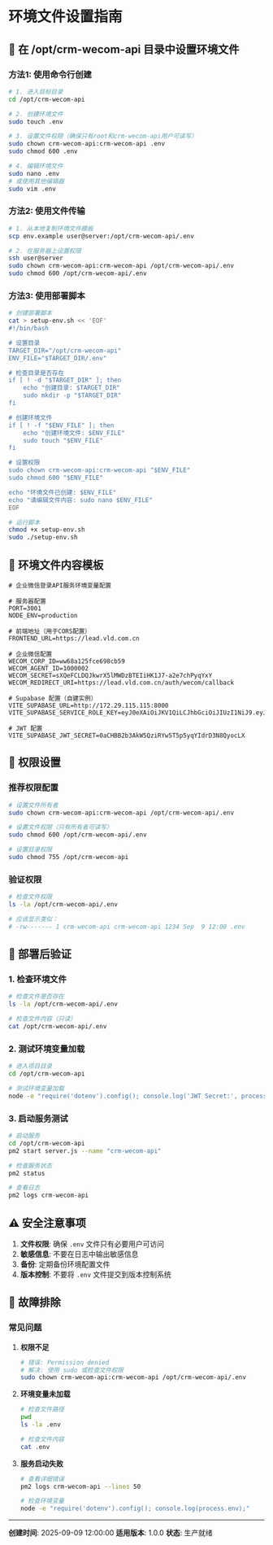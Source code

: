 # 环境文件设置指南

## 📁 在 /opt/crm-wecom-api 目录中设置环境文件

### 方法1: 使用命令行创建

```bash
# 1. 进入目标目录
cd /opt/crm-wecom-api

# 2. 创建环境文件
sudo touch .env

# 3. 设置文件权限（确保只有root和crm-wecom-api用户可读写）
sudo chown crm-wecom-api:crm-wecom-api .env
sudo chmod 600 .env

# 4. 编辑环境文件
sudo nano .env
# 或使用其他编辑器
sudo vim .env
```

### 方法2: 使用文件传输

```bash
# 1. 从本地复制环境文件模板
scp env.example user@server:/opt/crm-wecom-api/.env

# 2. 在服务器上设置权限
ssh user@server
sudo chown crm-wecom-api:crm-wecom-api /opt/crm-wecom-api/.env
sudo chmod 600 /opt/crm-wecom-api/.env
```

### 方法3: 使用部署脚本

```bash
# 创建部署脚本
cat > setup-env.sh << 'EOF'
#!/bin/bash

# 设置目录
TARGET_DIR="/opt/crm-wecom-api"
ENV_FILE="$TARGET_DIR/.env"

# 检查目录是否存在
if [ ! -d "$TARGET_DIR" ]; then
    echo "创建目录: $TARGET_DIR"
    sudo mkdir -p "$TARGET_DIR"
fi

# 创建环境文件
if [ ! -f "$ENV_FILE" ]; then
    echo "创建环境文件: $ENV_FILE"
    sudo touch "$ENV_FILE"
fi

# 设置权限
sudo chown crm-wecom-api:crm-wecom-api "$ENV_FILE"
sudo chmod 600 "$ENV_FILE"

echo "环境文件已创建: $ENV_FILE"
echo "请编辑文件内容: sudo nano $ENV_FILE"
EOF

# 运行脚本
chmod +x setup-env.sh
sudo ./setup-env.sh
```

## 📝 环境文件内容模板

```env
# 企业微信登录API服务环境变量配置

# 服务器配置
PORT=3001
NODE_ENV=production

# 前端地址（用于CORS配置）
FRONTEND_URL=https://lead.vld.com.cn

# 企业微信配置
WECOM_CORP_ID=ww68a125fce698cb59
WECOM_AGENT_ID=1000002
WECOM_SECRET=sXQeFCLDQJkwrX5lMWDzBTEIiHK1J7-a2e7chPyqYxY
WECOM_REDIRECT_URI=https://lead.vld.com.cn/auth/wecom/callback

# Supabase 配置（自建实例）
VITE_SUPABASE_URL=http://172.29.115.115:8000
VITE_SUPABASE_SERVICE_ROLE_KEY=eyJ0eXAiOiJKV1QiLCJhbGciOiJIUzI1NiJ9.eyJpc3MiOiJzdXBhYmFzZSIsInJvbGUiOiJzZXJ2aWNlX3JvbGUiLCJpYXQiOjE3NTU3ODU4NjcsImV4cCI6MTMyNjY0MjU4Njd9.YnpJt0nFCQ66CudiuxycZGU51mIw6Y6Z3qGXdMWau80

# JWT 配置
VITE_SUPABASE_JWT_SECRET=0aCHBB2b3AkW5QziRYw5T5p5yqYIdrD3N8QyocLX
```

## 🔐 权限设置

### 推荐权限配置
```bash
# 设置文件所有者
sudo chown crm-wecom-api:crm-wecom-api /opt/crm-wecom-api/.env

# 设置文件权限（只有所有者可读写）
sudo chmod 600 /opt/crm-wecom-api/.env

# 设置目录权限
sudo chmod 755 /opt/crm-wecom-api
```

### 验证权限
```bash
# 检查文件权限
ls -la /opt/crm-wecom-api/.env

# 应该显示类似：
# -rw------- 1 crm-wecom-api crm-wecom-api 1234 Sep  9 12:00 .env
```

## 🚀 部署后验证

### 1. 检查环境文件
```bash
# 检查文件是否存在
ls -la /opt/crm-wecom-api/.env

# 检查文件内容（只读）
cat /opt/crm-wecom-api/.env
```

### 2. 测试环境变量加载
```bash
# 进入项目目录
cd /opt/crm-wecom-api

# 测试环境变量加载
node -e "require('dotenv').config(); console.log('JWT Secret:', process.env.VITE_SUPABASE_JWT_SECRET ? '已配置' : '未配置');"
```

### 3. 启动服务测试
```bash
# 启动服务
cd /opt/crm-wecom-api
pm2 start server.js --name "crm-wecom-api"

# 检查服务状态
pm2 status

# 查看日志
pm2 logs crm-wecom-api
```

## ⚠️ 安全注意事项

1. **文件权限**: 确保 `.env` 文件只有必要用户可访问
2. **敏感信息**: 不要在日志中输出敏感信息
3. **备份**: 定期备份环境配置文件
4. **版本控制**: 不要将 `.env` 文件提交到版本控制系统

## 🔧 故障排除

### 常见问题

1. **权限不足**
   ```bash
   # 错误: Permission denied
   # 解决: 使用 sudo 或检查文件权限
   sudo chown crm-wecom-api:crm-wecom-api /opt/crm-wecom-api/.env
   ```

2. **环境变量未加载**
   ```bash
   # 检查文件路径
   pwd
   ls -la .env
   
   # 检查文件内容
   cat .env
   ```

3. **服务启动失败**
   ```bash
   # 查看详细错误
   pm2 logs crm-wecom-api --lines 50
   
   # 检查环境变量
   node -e "require('dotenv').config(); console.log(process.env);"
   ```

---

**创建时间**: 2025-09-09 12:00:00
**适用版本**: 1.0.0
**状态**: 生产就绪
